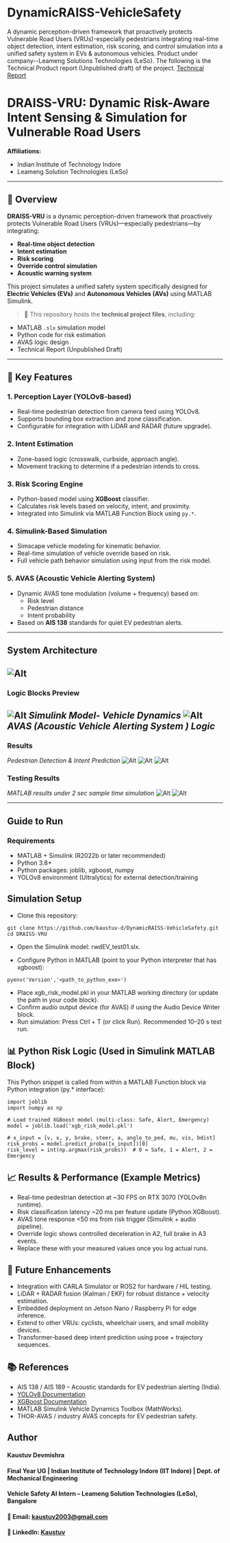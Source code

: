 # DynamicRAISS-VehicleSafety
A dynamic perception-driven framework that proactively protects Vulnerable Road Users (VRUs)-especially pedestrians integrating real-time object detection, intent estimation, risk scoring, and control simulation into a unified safety system in EVs &amp; autonomous vehicles. Product under company--Leameng Solutions Technologies (LeSo).
The following is the Technical Product report (Unpublished draft) of the project. [Technical Report](https://github.com/kaustuv-d/DynamicRAISS-VehicleSafety/blob/main/DRAISS_VRU_draft02.pdf) 

# DRAISS-VRU: Dynamic Risk-Aware Intent Sensing & Simulation for Vulnerable Road Users
**Affiliations:**  
- Indian Institute of Technology Indore  
- Leameng Solution Technologies (LeSo)  

---

## 📘 Overview

**DRAISS-VRU** is a dynamic perception-driven framework that proactively protects Vulnerable Road Users (VRUs)—especially pedestrians—by integrating:

- **Real-time object detection**
- **Intent estimation**
- **Risk scoring**
- **Override control simulation**
- **Acoustic warning system**

This project simulates a unified safety system specifically designed for **Electric Vehicles (EVs)** and **Autonomous Vehicles (AVs)** using MATLAB Simulink.

> 📄 This repository hosts the **technical project files**, including:
- MATLAB `.slx` simulation model
- Python code for risk estimation
- AVAS logic design
- Technical Report (Unpublished Draft)

---

## 🎯 Key Features

### 1. **Perception Layer (YOLOv8-based)**
- Real-time pedestrian detection from camera feed using YOLOv8.
- Supports bounding box extraction and zone classification.
- Configurable for integration with LiDAR and RADAR (future upgrade).

### 2. **Intent Estimation**
- Zone-based logic (crosswalk, curbside, approach angle).
- Movement tracking to determine if a pedestrian intends to cross.

### 3. **Risk Scoring Engine**
- Python-based model using **XGBoost** classifier.
- Calculates risk levels based on velocity, intent, and proximity.
- Integrated into Simulink via MATLAB Function Block using `py.*`.

### 4. **Simulink-Based Simulation**
- Simscape vehicle modeling for kinematic behavior.
- Real-time simulation of vehicle override based on risk.
- Full vehicle path behavior simulation using input from the risk model.

### 5. **AVAS (Acoustic Vehicle Alerting System)**
- Dynamic AVAS tone modulation (volume + frequency) based on:
  - Risk level
  - Pedestrian distance
  - Intent probability
- Based on **AIS 138** standards for quiet EV pedestrian alerts.

---
## System Architecture
![Alt](Logic_Flow_Chart.png)
---
### Logic Blocks Preview
![Alt](Simulink_VehicleDynamics.png) 
*Simulink Model- Vehicle Dynamics*
![Alt](Simulink_AVAS.png)
*AVAS (Acoustic Vehicle Alerting System ) Logic*
---
### Results 
*Pedestrian Detection & Intent Prediction*
![Alt](intentframe1.png)
![Alt](intentframe2.png)
![Alt](intentPred_2sec.png)

### Testing Results 
*MATLAB results under 2 sec sample time simulation*
![Alt](finalvel_comparison_2sec.png)
![Alt](avas_res_2sec.png)

---

## Guide to Run
### Requirements
- MATLAB + Simulink (R2022b or later recommended)
- Python 3.8+
- Python packages: joblib, xgboost, numpy
- YOLOv8 environment (Ultralytics) for external detection/training

## Simulation Setup
- Clone this repository:
```
git clone https://github.com/kaustuv-d/DynamicRAISS-VehicleSafety.git
cd DRAISS-VRU
```
- Open the Simulink model: rwdEV_test01.slx.

- Configure Python in MATLAB (point to your Python interpreter that has xgboost):
```
pyenv('Version','<path_to_python_exe>')
```
- Place xgb_risk_model.pkl in your MATLAB working directory (or update the path in your code block).
- Confirm audio output device (for AVAS) if using the Audio Device Writer block.
- Run simulation: Press Ctrl + T (or click Run). Recommended 10–20 s test run.

## 📊 Python Risk Logic (Used in Simulink MATLAB Block)
This Python snippet is called from within a MATLAB Function block via Python integration (py.* interface):
```
import joblib
import numpy as np

# Load trained XGBoost model (multi-class: Safe, Alert, Emergency)
model = joblib.load('xgb_risk_model.pkl')

# x_input = [v, x, y, brake, steer, a, angle_to_ped, mu, vis, bdist]
risk_probs = model.predict_proba([x_input])[0]
risk_level = int(np.argmax(risk_probs))  # 0 = Safe, 1 = Alert, 2 = Emergency
```
## 📈 Results & Performance (Example Metrics)
- Real-time pedestrian detection at ~30 FPS on RTX 3070 (YOLOv8n runtime).
- Risk classification latency ~20 ms per feature update (Python XGBoost).
- AVAS tone response <50 ms from risk trigger (Simulink + audio pipeline).
- Override logic shows controlled deceleration in A2, full brake in A3 events.
- Replace these with your measured values once you log actual runs.

## 📌 Future Enhancements
- Integration with CARLA Simulator or ROS2 for hardware / HIL testing.
- LiDAR + RADAR fusion (Kalman / EKF) for robust distance + velocity estimation.
- Embedded deployment on Jetson Nano / Raspberry Pi for edge inference.
- Extend to other VRUs: cyclists, wheelchair users, and small mobility devices.
- Transformer-based deep intent prediction using pose + trajectory sequences.

## 📚 References
- AIS 138 / AIS 189 – Acoustic standards for EV pedestrian alerting (India).
- [YOLOv8 Documentation](https://docs.ultralytics.com/)
- [XGBoost Documentation]()
- MATLAB Simulink Vehicle Dynamics Toolbox (MathWorks).
- THOR-AVAS / industry AVAS concepts for EV pedestrian safety.

## Author
#### Kaustuv Devmishra
#### Final Year UG | Indian Institute of Technology Indore (IIT Indore) | Dept. of Mechanical Engineering
#### Vehicle Safety AI Intern – Leameng Solution Technologies (LeSo), Bangalore

#### 📧 Email: kaustuv2003@gmail.com
#### 🔗 LinkedIn: [Kaustuv](https://www.linkedin.com/in/kaustuv-devmishra-372868253/)




